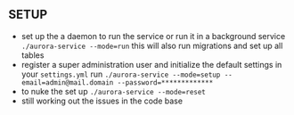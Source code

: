 ## <B>SETUP</B>

- set up the a daemon to run the service or run it in a background service ``` 
./aurora-service --mode=run ``` this will also run migrations and set up all tables
- register a super administration user and initialize the default settings in your ```settings.yml``` run ```./aurora-service --mode=setup --email=admin@mail.domain --password=*************```
- to nuke the set up ```./aurora-service --mode=reset```
- still working out the issues in the code base


